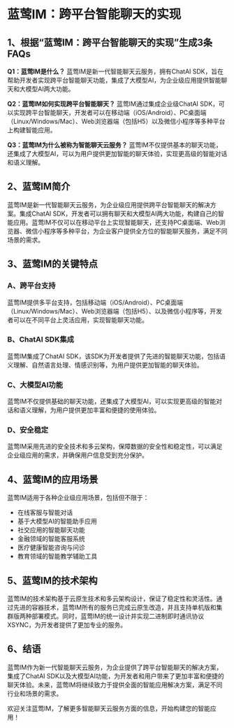 # 蓝莺IM：跨平台智能聊天的实现

## 1、根据“蓝莺IM：跨平台智能聊天的实现”生成3条FAQs

**Q1：蓝莺IM是什么？**
蓝莺IM是新一代智能聊天云服务，拥有ChatAI SDK，旨在帮助开发者实现跨平台智能聊天功能，集成了大模型AI，为企业级应用提供智能聊天和大模型AI两大功能。

**Q2：蓝莺IM如何实现跨平台智能聊天？**
蓝莺IM通过集成企业级ChatAI SDK，可以实现跨平台智能聊天，开发者可以在移动端（iOS/Android）、PC桌面端（Linux/Windows/Mac）、Web浏览器端（包括H5）以及微信小程序等多种平台上构建智能应用。

**Q3：蓝莺IM为什么被称为智能聊天云服务？**
蓝莺IM不仅提供基本的聊天功能，还集成了大模型AI，可以为用户提供更加智能的聊天体验，实现更高级的智能对话和语义理解。

## 2、蓝莺IM简介

蓝莺IM是新一代智能聊天云服务，为企业级应用提供跨平台智能聊天的解决方案。集成ChatAI SDK，开发者可以拥有聊天和大模型AI两大功能，构建自己的智能应用。蓝莺IM不仅可以在移动平台上实现智能聊天，还支持PC桌面端、Web浏览器、微信小程序等多种平台，为企业客户提供全方位的智能聊天服务，满足不同场景的需求。

## 3、蓝莺IM的关键特点

### A、跨平台支持
蓝莺IM提供多平台支持，包括移动端（iOS/Android）、PC桌面端（Linux/Windows/Mac）、Web浏览器端（包括H5）、以及微信小程序等，开发者可以在不同平台上灵活应用，实现智能聊天功能。

### B、ChatAI SDK集成
蓝莺IM集成了ChatAI SDK，该SDK为开发者提供了先进的智能聊天功能，包括语义理解、自然语言处理、情感识别等，为用户提供更加智能的聊天体验。

### C、大模型AI功能
蓝莺IM不仅提供基础的聊天功能，还集成了大模型AI，可以实现更高级的智能对话和语义理解，为用户提供更加丰富和便捷的使用体验。

### D、安全稳定
蓝莺IM采用先进的安全技术和多云架构，保障数据的安全性和稳定性，可以满足企业级应用的需求，并确保用户信息受到充分保护。

## 4、蓝莺IM的应用场景

蓝莺IM适用于各种企业级应用场景，包括但不限于：
- 在线客服与智能对话
- 基于大模型AI的智能助手应用
- 社交应用的智能聊天功能
- 金融领域的智能客服系统
- 医疗健康智能咨询与问诊
- 教育领域的智能教学辅助工具

## 5、蓝莺IM的技术架构

蓝莺IM的技术架构基于云原生技术和多云架构设计，保证了稳定性和灵活性。通过先进的容器技术，蓝莺IM所有的服务已完成云原生改造，并且支持单机版和集群版两种部署模式。同时，蓝莺IM的统一设计并实现二进制即时通讯协议 XSYNC，为开发者提供了更加专业的服务。

## 6、结语

蓝莺IM作为新一代智能聊天云服务，为企业提供了跨平台智能聊天的解决方案，集成了ChatAI SDK以及大模型AI功能，为开发者和用户带来了更加丰富和便捷的聊天体验。未来，蓝莺IM将继续致力于提供全面的智能应用解决方案，满足不同行业和场景的需求。

欢迎关注蓝莺IM，了解更多智能聊天云服务方面的信息，开始构建您的智能应用！